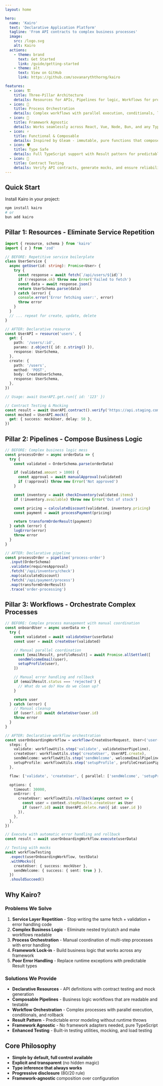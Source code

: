 ```yaml
---
layout: home

hero:
  name: 'Kairo'
  text: 'Declarative Application Platform'
  tagline: 'From API contracts to complex business processes'
  image:
    src: /logo.svg
    alt: Kairo
  actions:
    - theme: brand
      text: Get Started
      link: /guide/getting-started
    - theme: alt
      text: View on GitHub
      link: https://github.com/sovanaryththorng/kairo

features:
  - icon: 🏗️
    title: Three-Pillar Architecture
    details: Resources for APIs, Pipelines for logic, Workflows for process orchestration
  - icon: 🔄
    title: Process Orchestration
    details: Complex workflows with parallel execution, conditionals, loops, and rollback
  - icon: 🔧
    title: Framework Agnostic
    details: Works seamlessly across React, Vue, Node, Bun, and any TypeScript environment
  - icon: ⚡
    title: Functional & Composable
    details: Inspired by Gleam - immutable, pure functions that compose elegantly
  - icon: 🛡️
    title: Type Safe
    details: Full TypeScript support with Result pattern for predictable error handling
  - icon: 🧪
    title: Contract Testing
    details: Verify API contracts, generate mocks, and ensure reliability across environments
---
```


## Quick Start

Install Kairo in your project:

```bash
npm install kairo
# or
bun add kairo
```

## Pillar 1: Resources - Eliminate Service Repetition

```typescript
import { resource, schema } from 'kairo'
import { z } from 'zod'

// BEFORE: Repetitive service boilerplate
class UserService {
  async getUser(id: string): Promise<User> {
    try {
      const response = await fetch(`/api/users/${id}`)
      if (!response.ok) throw new Error('Failed to fetch')
      const data = await response.json()
      return UserSchema.parse(data)
    } catch (error) {
      console.error('Error fetching user:', error)
      throw error
    }
  }
  // ... repeat for create, update, delete
}

// AFTER: Declarative resource
const UserAPI = resource('users', {
  get: {
    path: '/users/:id',
    params: z.object({ id: z.string() }),
    response: UserSchema,
  },
  create: {
    path: '/users',
    method: 'POST',
    body: CreateUserSchema,
    response: UserSchema,
  },
})

// Usage: await UserAPI.get.run({ id: '123' })

// Contract Testing & Mocking
const result = await UserAPI.contract().verify('https://api.staging.com')
const mocked = UserAPI.mock({
  get: { success: mockUser, delay: 50 },
})
```

## Pillar 2: Pipelines - Compose Business Logic

```typescript
// BEFORE: Complex business logic mess
const processOrder = async orderData => {
  try {
    const validated = OrderSchema.parse(orderData)

    if (validated.amount > 1000) {
      const approval = await manualApproval(validated)
      if (!approval) throw new Error('Not approved')
    }

    const inventory = await checkInventory(validated.items)
    if (!inventory.available) throw new Error('Out of stock')

    const pricing = calculateDiscount(validated, inventory.pricing)
    const payment = await processPayment(pricing)

    return transformOrderResult(payment)
  } catch (error) {
    logError(error)
    throw error
  }
}

// AFTER: Declarative pipeline
const processOrder = pipeline('process-order')
  .input(OrderSchema)
  .validate(requiresApproval)
  .fetch('/api/inventory/check')
  .map(calculateDiscount)
  .fetch('/api/payment/process')
  .map(transformOrderResult)
  .trace('order-processing')
```

## Pillar 3: Workflows - Orchestrate Complex Processes

```typescript
// BEFORE: Complex process management with manual coordination
const onboardUser = async userData => {
  try {
    const validated = await validateUser(userData)
    const user = await createUser(validated)

    // Manual parallel coordination
    const [emailResult, profileResult] = await Promise.allSettled([
      sendWelcomeEmail(user),
      setupProfile(user),
    ])

    // Manual error handling and rollback
    if (emailResult.status === 'rejected') {
      // What do we do? How do we clean up?
    }

    return user
  } catch (error) {
    // Manual cleanup
    if (user?.id) await deleteUser(user.id)
    throw error
  }
}

// AFTER: Declarative workflow orchestration
const userOnboardingWorkflow = workflow<CreateUserRequest, User>('user-onboarding', {
  steps: {
    validate: workflowUtils.step('validate', validateUserPipeline),
    createUser: workflowUtils.step('createUser', UserAPI.create),
    sendWelcome: workflowUtils.step('sendWelcome', welcomeEmailPipeline),
    setupProfile: workflowUtils.step('setupProfile', profileCreationPipeline),
  },

  flow: ['validate', 'createUser', { parallel: ['sendWelcome', 'setupProfile'] }],

  options: {
    timeout: 30000,
    onError: {
      createUser: workflowUtils.rollback(async context => {
        const user = context.stepResults.createUser as User
        if (user?.id) await UserAPI.delete.run({ id: user.id })
      }),
    },
  },
})

// Execute with automatic error handling and rollback
const result = await userOnboardingWorkflow.execute(userData)

// Testing with mocks
await workflowTesting
  .expect(userOnboardingWorkflow, testData)
  .withMocks({
    createUser: { success: mockUser },
    sendWelcome: { success: { sent: true } },
  })
  .shouldSucceed()
```

## Why Kairo?

### Problems We Solve

1. **Service Layer Repetition** - Stop writing the same fetch + validation + error handling code
2. **Complex Business Logic** - Eliminate nested try/catch and make workflows readable
3. **Process Orchestration** - Manual coordination of multi-step processes with error handling
4. **Framework Lock-in** - Build business logic that works across any framework
5. **Poor Error Handling** - Replace runtime exceptions with predictable Result types

### Solutions We Provide

- **Declarative Resources** - API definitions with contract testing and mock generation
- **Composable Pipelines** - Business logic workflows that are readable and testable
- **Workflow Orchestration** - Complex processes with parallel execution, conditionals, and rollback
- **Result Pattern** - Predictable error modeling without runtime throws
- **Framework Agnostic** - No framework adapters needed, pure TypeScript
- **Enhanced Testing** - Built-in testing utilities, mocking, and load testing

## Core Philosophy

- **Simple by default, full control available**
- **Explicit and transparent** (no hidden magic)
- **Type inference that always works**
- **Progressive disclosure** (80/20 rule)
- **Framework-agnostic** composition over configuration
